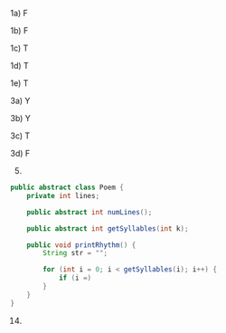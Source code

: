 1a) F

1b) F

1c) T

1d) T

1e) T

3a) Y

3b) Y

3c) T

3d) F

5)

```java
public abstract class Poem {
	private int lines;

	public abstract int numLines();

	public abstract int getSyllables(int k);

	public void printRhythm() {
		String str = "";

		for (int i = 0; i < getSyllables(i); i++) {
			if (i =)
		}
	}
}


```

14)

